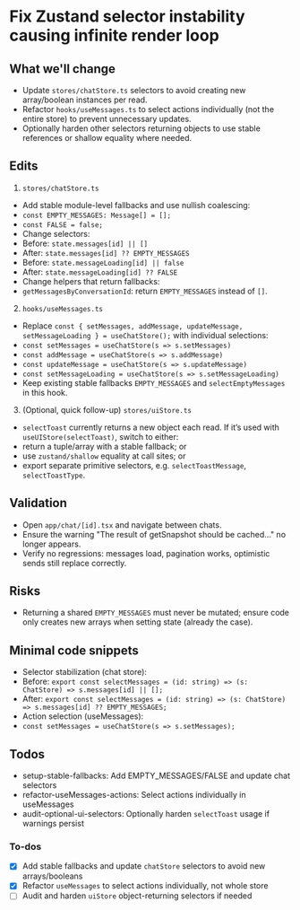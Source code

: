 <!-- a316c3ad-82d1-4484-9007-3e1dc7b5b861 ca1aff37-a451-40d8-9534-ae55d91d9fb5 -->
# Fix Zustand selector instability causing infinite render loop

## What we'll change

- Update `stores/chatStore.ts` selectors to avoid creating new array/boolean instances per read.
- Refactor `hooks/useMessages.ts` to select actions individually (not the entire store) to prevent unnecessary updates.
- Optionally harden other selectors returning objects to use stable references or shallow equality where needed.

## Edits

1) `stores/chatStore.ts`

- Add stable module-level fallbacks and use nullish coalescing:
- `const EMPTY_MESSAGES: Message[] = [];`
- `const FALSE = false;`
- Change selectors:
- Before: `state.messages[id] || []`
- After: `state.messages[id] ?? EMPTY_MESSAGES`
- Before: `state.messageLoading[id] || false`
- After: `state.messageLoading[id] ?? FALSE`
- Change helpers that return fallbacks:
- `getMessagesByConversationId`: return `EMPTY_MESSAGES` instead of `[]`.

2) `hooks/useMessages.ts`

- Replace `const { setMessages, addMessage, updateMessage, setMessageLoading } = useChatStore();`
with individual selections:
- `const setMessages = useChatStore(s => s.setMessages)`
- `const addMessage = useChatStore(s => s.addMessage)`
- `const updateMessage = useChatStore(s => s.updateMessage)`
- `const setMessageLoading = useChatStore(s => s.setMessageLoading)`
- Keep existing stable fallbacks `EMPTY_MESSAGES` and `selectEmptyMessages` in this hook.

3) (Optional, quick follow-up) `stores/uiStore.ts`

- `selectToast` currently returns a new object each read. If it’s used with `useUIStore(selectToast)`, switch to either:
- return a tuple/array with a stable fallback; or
- use `zustand/shallow` equality at call sites; or
- export separate primitive selectors, e.g. `selectToastMessage`, `selectToastType`.

## Validation

- Open `app/chat/[id].tsx` and navigate between chats.
- Ensure the warning "The result of getSnapshot should be cached..." no longer appears.
- Verify no regressions: messages load, pagination works, optimistic sends still replace correctly.

## Risks

- Returning a shared `EMPTY_MESSAGES` must never be mutated; ensure code only creates new arrays when setting state (already the case).

## Minimal code snippets

- Selector stabilization (chat store):
- Before: `export const selectMessages = (id: string) => (s: ChatStore) => s.messages[id] || [];`
- After: `export const selectMessages = (id: string) => (s: ChatStore) => s.messages[id] ?? EMPTY_MESSAGES;`
- Action selection (useMessages):
- `const setMessages = useChatStore(s => s.setMessages);`

## Todos

- setup-stable-fallbacks: Add EMPTY_MESSAGES/FALSE and update chat selectors
- refactor-useMessages-actions: Select actions individually in useMessages
- audit-optional-ui-selectors: Optionally harden `selectToast` usage if warnings persist

### To-dos

- [x] Add stable fallbacks and update `chatStore` selectors to avoid new arrays/booleans
- [x] Refactor `useMessages` to select actions individually, not whole store
- [ ] Audit and harden `uiStore` object-returning selectors if needed